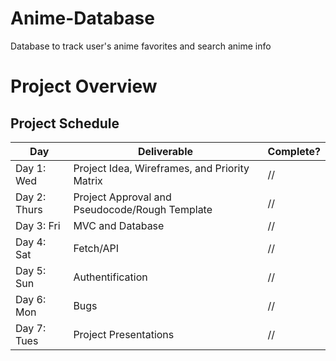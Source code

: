 # Anime-Database
Database to track user's anime favorites and search anime info

# Project Overview

## Project Schedule

|  Day | Deliverable | Complete? |
|---|---|--|
|Day 1: Wed| Project Idea, Wireframes, and Priority Matrix | // |
|Day 2: Thurs| Project Approval and Pseudocode/Rough Template | // |
|Day 3: Fri| MVC and Database| // |
|Day 4: Sat| Fetch/API | // |
|Day 5: Sun| Authentification| // |
|Day 6: Mon| Bugs | // |
|Day 7: Tues| Project Presentations | // |

<!-- 
## Project Description

This project is based off of a typical RPG boss battle. The idea is to model it after a traditional turn based combat system commonly found in JRPGS like Final Fantasy or Dragon Quest, mixed in with modern presentation a la Japanese mobile games like Fate/Grand Order and Granblue Fantasy. Also, the idea of having an exciting and thematic UI/UX for the game, like what is found in Persona 5, is appealing both in making the game stand out and also make the game flavorful from a visual standpoint.

## Wireframes

### Original Brainstorm

[Part 1]()

[Part 2]()

### Refined Wireframes


## Presentation

[Link to PDF](https://drive.google.com/open?id=1caY5fqkGW7fh2OzUsxrJUvpTAVshe3kh94AhaSd3fNg)

## Priority Matrix

### High Priority
- Game Logic (Battle Calculation and Turn Loop)
- Win Condition

### Medium Priority
- Basic Game Styling
- Landing Page
- Restart

## Low Priority
- Advanced Game Styling
- Add PostMVP Features

## User Stories

### Landing Page

- As a player, I want to be able to see a beginning and enter a choice whether I want to play

### Game Initialization

- As a player, I expect to have a character select screen to select who I am playing as, as well as choose my enemy

### Playing The Game

- As a player, I want to see all the visuals needed to play (status/life totals for allies and for enemies)
- As a player, I expect that selecting my moves for my turn to be simple
- As a player, I expect to see indication of my attacks working
- As a player, I want to see good visual effects

### Winning The Game

- As a player, I expect to see a confirmation of winning
- As a player, I expect to see a confirmation of losing

### Game Reset

- As a player, I want to see a way to return to the character select screen and fight again

## Game Components

### Landing Page
The idea is to start the battle with a question- if you really want to fight a monster. If you are ready, you will then select the boss you will fight, as well as your party.

### Game Initialization
When the battle is started, you will see the boss you selected earlier and your party, as well as the relevant meters for HP/MP values

### Playing The Game
The player has to select an attack from each ally. After attack selection, the allies will attack the boss, one at a time. If the boss is not dead, the boss will attack. If your party is not dead after the boss attack, then you will return to select attacks to hit the boss with.

#### Battle Start
- Display Enemy and Allies
- Select Ally Attack, One at a Time
- Confirm Ally Attack Selection

#### Battle Sequence
- Allies Attack, One at a Time
- Boss HP Goes Down With Every Attack
- If Boss HP > 0, Boss Attacks Allies. Else, Boss dies (Win Con)
- If Ally HP < 0, Ally Cannot Attack. If All Allies' HP < 0, No Allies Can Attack (Lose Con).
- If Both Boss and Allies' HP > 0, Turn Over And Next Attack Phase Begins (Battle Start)

#### Post-Battle
- Battle Message Depending on Win or Lose Con
- After Battle Message, Option to Go Back to Main Character Selection

### Winning The Game
Once the boss' HP reaches zero, you win the game. If the HP of all your allies reaches zero, you lose.

### Game Reset
After a win or loss, you will have the option to go back and select a new enemy to fight.

## MVP

### Deliverables

- Landing Page with Message (Get Name)
- Select Player Avatar and Allies
- Battle Screen with Boss and Allies as well as HP/MP meters
- Battle Damage Calculation/Display
- Basic Attack Animation/Notification
- Win Con Based on Boss HP <= 0
- Lose Con Based on Allies' HP <= 0
- Return to Ally Select Screen

## POST MVP

### Planned Expansion

- Adding Attacks with Buff/Debuff
- Attack Damage Randomizer
- Detailed Display of Status
- Tooltips
- Different Enemies
- Expand Ally Select
- Mobile View
- Dialogue in Battle
- Change Boss Behavior Based on HP

## Functional Components 

| Component | Priority | Estimated Time | Time Invetsted | Actual Time |
| --- | :---: |  :---: | :---: | :---: |
| Game Logic | H | 20hrs| 00hrs | 24hrs |
| (Progress) | H | 3hrs| 00hrs | 4hrs |
| (Turn Order) | H | 3hrs| 00hrs | 10hrs |
| (Classes) | H | 3hrs| 00hrs | 2hrs |
| (On-screen) | H | 4hrs| 00hrs | 4hrs |
| (Damage) | H | 4hrs| 00hrs | 2hrs |
| (Misc) | H | 3hrs| 00hrs | 4hrs |
| Win Condition | H | 4hrs| 00hrs | 4hrs |
| Basic Game Styling | M | 6hrs| 00hrs | 6hrs |
| Landing Page | M | 00hrs| 2hrs | 2hrs |
| Restart | M | 00hrs| 00hrs | 4hrs |
| Total |  | 34hrs| 00hrs | 40hrs |
| Advanced Game Styling | L | 5hrs| 00hrs | 00hrs |
| PostMVP | L | 10hrs| 00hrs | 00hrs |
| Super Total |  | 50hrs| 00hrs | 00hrs |

My time estimates were way off. Also, I underestimated the scope and difficulty of this project.

## Helper Functions

| Function | Description | 
| --- | :---: |  
| Progress | Tracks progress of a quantity | 

## Additional Libraries
 JQuery - for DOM manipulation and other useful functions

## Code Snippet

```javascript
// function to loop attacks (i is entered as zero)
// immediately invoked function expression
(function atkLoop(i) {
  // defining variable to not use the argument itself
  let n = i;

  const allyMove = setTimeout(() => {
    // calling move function for one move
    move(n);

    // incrementing; this number is used to call the moves for the other allies
    n += 1;

    // win condition
    winCon();

    // if win con is true, make counter 4 to prematurely end the loop
    if (winCon()) {
      n = 4;
    }

    // if the counter is less than 4, the loop continues with the next move
    if (n < 4) {
      atkLoop(n);
    }
    // the initial value for i is 0, the set timeout is every 2 seconds to space out the attacks
  }, 2000);
}(0));
```

I found the basic structure of this immediately invoking function expression that executes a setTimeout one after the other, rather than simultaneously. I had to heavily modify it for my use, but it still served as a solid base to make the game loop for the ally attacks. Basically, it has a parameter i, which you immediately pass an argument of zero at the end. Using a counter equal to the initial input, you use it inside a setTimeout where the move function is called with the argument of the counter. inside the setTimeout, increment the counter. The win con function is checked; if the win con is true, then the counter is set to a condition to end the loop. Otherwise, if the counter is less than 4, the function is called again. The way the function is structured, the next function call won't activate until the first function calll is completed, giving the illusion of stacking attacks in order.

## jQuery Discoveries

.each - loops through DOM elements grabbed by JQuery
.off - removes event handlers made through .on

## Change Log

I had to scale back the project a bit. I could not really implement the postMVP, although the main project is more or less done.

## Issues and Resolutions

### Major Issue - Game Loop

Unlike the high-low game, I could not pause the game via user input- the attacks had to be executed one after the other without making it simultaneous. Unlike the tic tac toe, the loop was not a simple player 1/player 2 situation. I found a way to do the loop with a recursive self invoking function.

### Major Issue - Creating Characters

Instead of creating objects for all of my characters, I made classes. I realized that the attacks also warranted their own class as well. However, whenever I had to change my code to make it more extendable, I had to edit the class definition. Using classes did make it easier to do any editing on my characters, though.

#### Error/Resolution

**ERROR**: eslint regenerator-runtime, prefer iteration to loops                             
**RESOLUTION**: Instead of using for...of loops for arrays, I used forEach

**ERROR**: eslint object deconstructing                     
**RESOLUTION**: I had to switch the way I got the class name for my objects (minor semantic detail)

**ERROR**: eslint function used before it was declared            
**RESOLUTION**: I moved function declarations higher up

## References

Final Fantasy 1 for basic layout
Jason for several functions
https://scottiestech.info/2014/07/01/javascript-fun-looping-with-a-delay/ for IIFE
https://www.w3schools.com/howto/howto_js_progressbar.asp for basic progress meter -->